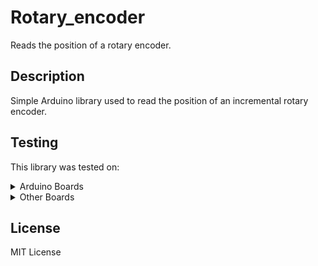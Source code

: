 # Rotary_encoder

Reads the position of a rotary encoder.

## Description

Simple Arduino library used to read the position of an incremental rotary encoder.

## Testing

This library was tested on:

<details><summary>Arduino Boards</summary>
<p>

- Arduino NANO

- Arduino UNO R3

- Arduino UNO R4 MINIMA

- Arduino UNO R4 WiFi

>  
>  

</p>
</details>

<details><summary>Other Boards</summary>
<p>

- Seeeduino XIAO SAMD21

>  
>  

</p>
</details>


## License
MIT License
